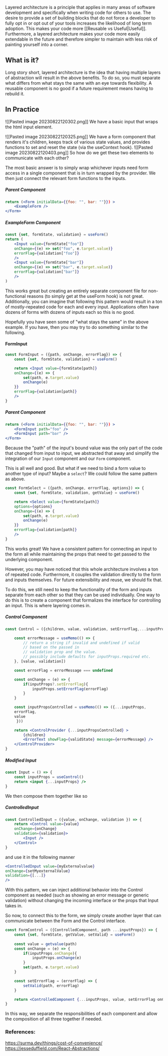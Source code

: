 
Layered architecture is a principle that applies in many areas of software development and specifically when writing code for others to use. The desire to provide a set of building blocks that do not force a developer to fully opt in or opt out of your tools increases the likelihood of long term adoption. This makes your code more [[Reusable vs Useful|Useful]]. Furthermore, a layered architecture makes your code more easily extendable in the future and therefore simpler to maintain with less risk of painting yourself into a corner.


## What is it?
Long story short, layered architecture is the idea that having multiple layers of abstraction will result in the above benefits. To do so, you must separate what differs from what stays the same with an eye towards flexibility. A reusable component is no good if a future requirement means having to rebuild it. 

## In Practice
![[Pasted image 20230822120302.png]]
We have a basic input that wraps the html input element.

![[Pasted image 20230822120325.png]]
We have a form component that renders it's children, keeps track of various state values, and provides functions to set and reset the state (via the useContext hook).
![[Pasted image 20230822120403.png]]
So how do we get these two elements to communicate with each other? 

The most basic answer is to simply wrap whichever inputs need form access in a single component that is in turn wrapped by the provider. We then just connect the relevant form functions to the inputs.
##### Parent Component
```jsx
return (<Form initialData={{foo: "", bar: ""}}) >
	<ExampleForm />
</Form>
```

##### ExampleForm Component
```jsx
const {set, formState, validation} = useForm()
return (
	<Input value={formState["foo"]} 
	onChange={(e) => set("foo", e.target.value)} 
	errorFlag={validation["foo"]}
	/>
	<Input value={formState["bar"]} 
	onChange={(e) => set("bar", e.target.value)} 
	errorFlag={validation["bar"]}
	/>
)
```

This works great but creating an entirely separate component file for non-functional reasons (to simply get at the useForm hook) is not great. Additionally, you can imagine that following this pattern would result in a ton of mostly-repeated code for each and every input. Applications often have dozens of forms with dozens of inputs each so this is no good.

Hopefully you have seen some of "what stays the same" in the above example. If you have, then you may try to do something similar to the following.

#### FormInput
```jsx
const FormInput = ({path, onChange, errorFlag}) => {
	const {set, formState, validation} = useForm()

	return <Input value={formState[path]} 
	onChange={(e) => {
		set(path, e.target.value)
		onChange(e)
	}} 
	errorFlag={validation[path]}
	/>
}
```

##### Parent Component
```jsx
return (<Form initialData={{foo: "", bar: ""}}) >
	<FormInput path="foo" />
	<FormInput path="bar" />
</Form>
```

Because the "path" of the input's bound value was the only part of the code that changed from input to input, we abstracted that away and simplify the integration of our `Input` component and our `Form` component.

This is all well and good. But what if we need to bind a form value to another type of input? Maybe a `select`? We could follow the same pattern as above.

```jsx
const FormSelect = ({path, onChange, errorFlag, options}) => {
	const {set, formState, validation, getValue} = useForm()

	return <Select value={formState[path]}
	options={options} 
	onChange={(e) => {
		set(path, e.target.value)
		onChange(e)
	}} 
	errorFlag={validation[path]}
	/>
}
```

This works great! We have a consistent pattern for connecting an input to the form all while maintaining the props that need to get passed to the underlying component.

However, you may have noticed that this whole architecture involves a ton of repeated code. Furthermore, it couples the validation directly to the form and inputs themselves. For future extensibility and reuse, we should fix that. 

To do this, we still need to keep the functionality of the form and inputs separate from each other so that they can be used individually. One way to do this is to create a component that formalizes the interface for controlling an input. This is where layering comes in.

##### Control Component 
```jsx
const Control = ({children, value, validation, setErrorFlag,...inputProps}) => {

	const errorMessage = useMemo(() => {
		// return a string if invalid and undefined if valid 
		// based on the passed in 
		// validation prop and the value.
		// possibly include defaults for inputProps.required etc.
	}, [value, validation])

	const errorFlag = errorMessage === undefined 

	const onChange = (e) => {
		if(inputProps?.setErrorFlag){
			inputProps.setErrorFlag(errorFlag)
		}
	}

	const inputPropsControlled = useMemo(() => ({...inputProps,
	errorFlag,
	value
	 }))

	return <ControlProvider {...inputPropsControlled} >	
		{children}
		<ErrorText showFlag={validState} message={errorMessage} />
	</ControlProvider>
}
```

##### Modified Input
```jsx
const Input = () => {
	const inputProps = useControl()
	return <input {...inputProps} />
}
```

We then compose them together like so

##### ControlledInput
```jsx
const ControlledInput = ({value, onChange, validation }) => {
	return <Control value={value} 
	onChange={onChange} 
	validation={validation}>
		<Input />
	</Control>
}
```

and use it in the following manner

```jsx
<ControlledInput value={myExternalvalue} 
onChange={setMyexternalValue} 
validation={[...]}
/>
```

With this pattern, we can inject additional behavior into the Control component as needed (such as showing an error message or generic validation) without changing the incoming interface or the props that Input takes in.

So now, to connect this to the form, we simply create another layer that can communicate between the Form and the Control interface.

```jsx
const FormControl = ({ControlledComponent, path ...inputProps}) => {
	const {set, formState, getValue, setValid} = useForm()
	
	const value = getvalue(path)
	const onChange = (e) => {
		if(inputProps.onChange){
			inputProps.onChange(e)
		}
		set(path, e.target.value)
	}

	const setErrorFlag = (errorFlag) => {
		setValid(path, errorFlag)
	}

	return <ControlledComponent {...inputProps, value, setErrorFlag onChange} />
}
```

In this way, we separate the responsibilities of each component and allow the composition of all three together if needed.



### References:
https://surma.dev/things/cost-of-convenience/ 
https://jesseduffield.com/React-Abstractions/